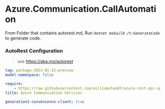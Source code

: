 # Azure.Communication.CallAutomation

From Folder that contains autorest.md, Run `dotnet msbuild /t:GenerateCode` to generate code.

### AutoRest Configuration
> see https://aka.ms/autorest

```yaml
tag: package-2023-01-15-preview
model-namespace: false

require:
    - https://raw.githubusercontent.com/williamzhao87/azure-rest-api-specs/28020b4e9a0479f5dff0026abad47bd01a74d7f9/specification/communication/data-plane/CallAutomation/readme.md
title: Azure Communication Services

generation1-convenience-client: true

```
